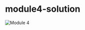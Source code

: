 # module4-solution


![Module 4](https://user-images.githubusercontent.com/125979894/220346638-9c859075-2341-4078-ae6a-8aa948362b06.PNG)
